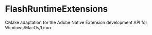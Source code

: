# FlashRuntimeExtensions
CMake adaptation for the Adobe Native Extension development API for Windows/MacOs/Linux

